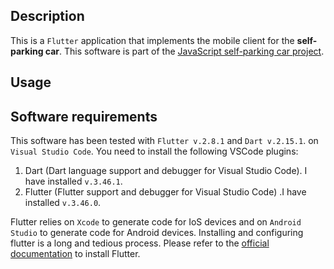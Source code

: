 ## Description
This is a `Flutter` application that implements the mobile client for the **self-parking car**. This software is part of the [JavaScript self-parking car project](https://github.com/gcornetta/self-parking-car).

## Usage


## Software requirements
This software has been tested with `Flutter v.2.8.1` and `Dart v.2.15.1`. on `Visual Studio Code`. You need to install the following VSCode plugins:
1. Dart (Dart language support and debugger for Visual Studio Code). I have installed `v.3.46.1`.
2. Flutter (Flutter support and debugger for Visual Studio Code) .I have installed `v.3.46.0`.

Flutter relies on `Xcode` to generate code for IoS devices and on `Android Studio` to generate code for Android devices. Installing and configuring flutter is a long and tedious process. Please refer to the [official documentation](https://docs.flutter.dev/get-started/install) to install Flutter.
